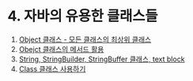 #  4. 자바의 유용한 클래스들

01. [Object 클래스 - 모든 클래스의 최상위 클래스](https://gitlab.com/easyspubjava/javacoursework/-/blob/master/Chapter4/4-01/README.md)
02. [Obejct 클래스의 메서드 활용](https://gitlab.com/easyspubjava/javacoursework/-/blob/master/Chapter4/4-02/README.md)
03. [String, StringBuilder, StringBuffer 클래스, text block](https://gitlab.com/easyspubjava/javacoursework/-/blob/master/Chapter4/4-03/README.md)
04. [Class 클래스 사용하기](https://gitlab.com/easyspubjava/javacoursework/-/blob/master/Chapter4/4-04/README.md)


